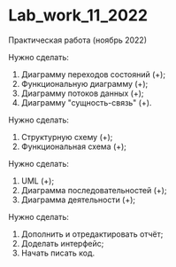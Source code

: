 # Lab_work_11_2022

Практическая работа (ноябрь 2022)

Нужно сделать:
1) Диаграмму переходов состояний (+);
2) Функциональную диаграмму (+);
3) Диаграмму потоков данных (+);
4) Диаграмму "сущность-связь" (+).

Нужно сделать:
1) Структурную схему (+);
2) Функциональная схема (+);

Нужно сделать:
1) UML (+);
2) Диаграмма последовательностей (+);
3) Диаграмма деятельности (+);

Нужно сделать:
1) Дополнить и отредактировать отчёт;
2) Доделать интерфейс;
3) Начать писать код.